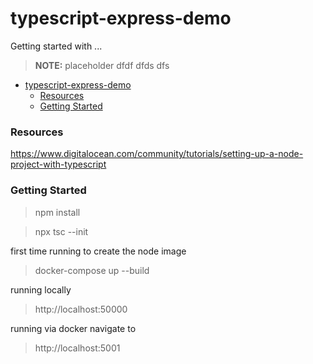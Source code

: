 # typescript-express-demo

Getting started with ...

> **NOTE:** placeholder
> dfdf
> dfds
> dfs

- [typescript-express-demo](#typescript-express-demo)
    - [Resources](#resources)
    - [Getting Started](#getting-started)

### Resources

https://www.digitalocean.com/community/tutorials/setting-up-a-node-project-with-typescript

### Getting Started

> npm install

<!-- generate a tsconfig.json and seeing avaiable configuration variables -->
<!-- I added "// Notes: " because include and exclude don't come out of the box -->

> npx tsc --init

first time running to create the node image

> docker-compose up --build

running locally

> http://localhost:50000

running via docker navigate to

> http://localhost:5001
